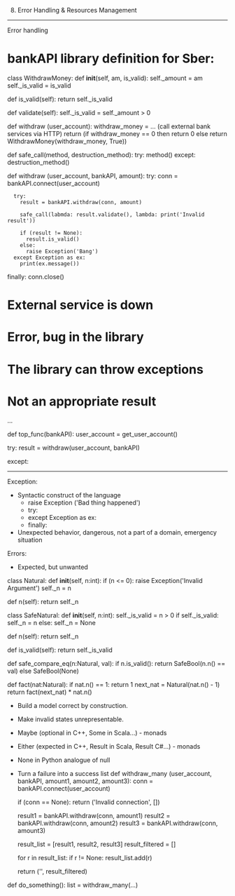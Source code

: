 8. Error Handling & Resources Management
----------------------------------------

Error handling

# bankAPI library definition for Sber:

class WithdrawMoney:
  def __init__(self, am, is_valid):
    self._amount = am
    self._is_valid = is_valid

  def is_valid(self):
    return self._is_valid

  def validate(self):
    self._is_valid = self._amount > 0

def withdraw (user_account):
  withdraw_money = ... (call external bank services via HTTP)
  return (if withdraw_money == 0 then return 0 else return WithdrawMoney(withdraw_money, True))


def safe_call(method, destruction_method):
  try:
    method()
  except:
    destruction_method()

def withdraw (user_account, bankAPI, amount):
  try:
    conn = bankAPI.connect(user_account)

      try:
        result = bankAPI.withdraw(conn, amount)

        safe_call(labmda: result.validate(), lambda: print('Invalid result'))

        if (result != None):
          result.is_valid()
        else:
          raise Exception('Bang')
      except Exception as ex:
        print(ex.message())

  finally:
    conn.close()

  # External service is down
  # Error, bug in the library
  # The library can throw exceptions
  # Not an appropriate result

  ...

def top_func(bankAPI):
  user_account = get_user_account()

  try:
  result = withdraw(user_account, bankAPI)

  except:


-------

Exception:
* Syntactic construct of the language
  - raise Exception ('Bad thing happened')
  - try:
  - except Exception as ex:
  - finally:
* Unexpected behavior, dangerous, not a part of a domain, emergency situation


Errors:
* Expected, but unwanted


class Natural:
  def __init__(self, n:int):
      if (n <= 0):
        raise Exception('Invalid Argument')
    self._n = n

  def n(self):
    return self._n


class SafeNatural:
  def __init__(self, n:int):
    self._is_valid = n > 0
    if self._is_valid:
      self._n = n
    else:
      self._n = None

  def n(self):
    return self._n

  def is_valid(self):
    return self._is_valid


def safe_compare_eq(n:Natural, val):
  if n.is_valid():
    return SafeBool(n.n() == val)
  else
    SafeBool(None)


def fact(nat:Natural):
  if nat.n() == 1:
    return 1
  next_nat = Natural(nat.n() - 1)
  return fact(next_nat) * nat.n()


- Build a model correct by construction.
- Make invalid states unrepresentable.
- Maybe (optional in C++, Some in Scala...)                 - monads
- Either (expected in C++, Result in Scala, Result C#...)   - monads
- None in Python analogue of null

- Turn a failure into a success list
def withdraw_many (user_account, bankAPI, amount1, amount2, amount3):
    conn = bankAPI.connect(user_account)

    if (conn == None):
      return ('Invalid connection', [])

    result1 = bankAPI.withdraw(conn, amount1)
    result2 = bankAPI.withdraw(conn, amount2)
    result3 = bankAPI.withdraw(conn, amount3)

    result_list = [result1, result2, result3]
    result_filtered = []

    for r in result_list:
      if r != None:
        result_list.add(r)

    return ('', result_filtered)


def do_something():
  list = withdraw_many(...)
